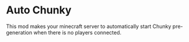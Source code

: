 # Auto Chunky

This mod makes your minecraft server to automatically start Chunky pre-generation when there is no players connected.